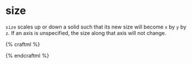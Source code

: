 # size

`size` scales up or down a solid such that its new size will become `x` by `y`
by `z`. If an axis is unspecified, the size along that axis will not change.

{% craftml %}
<row>

<!-- the default cube is 10x10x10 -->
<cube color="yellow"/>

<!-- size is changed to y = 50 -->
<cube t="size y 50" color="green"/>

<!-- size is changed to xy = 50 -->
<cube t="size xy 50" color="red"/>

<!-- size is changed to 50 by 50 by 50 -->
<cube t="size 50 50 50" color="blue"/>

</row>
{% endcraftml %}
